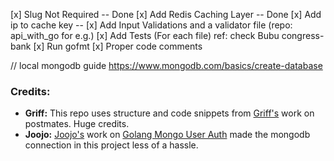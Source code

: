 

[x] Slug Not Required -- Done
[x] Add Redis Caching Layer -- Done
[x] Add ip to cache key --
[x] Add Input Validations and a validator file (repo: api_with_go for e.g.)
[x] Add Tests (For each file) ref: check Bubu congress-bank
[x] Run gofmt
[x] Proper code comments

// local mongodb guide
https://www.mongodb.com/basics/create-database

### Credits: 
- **Griff:** This repo uses structure and code snippets from [Griff's](https://github.com/gwuah) work on postmates. Huge credits.
- **Joojo:** [Joojo's](https://github.com/Joojo) work on [Golang Mongo User Auth](https://github.com/Joojo7/user-athentication-golang) made the mongodb connection in this project less of a hassle.
